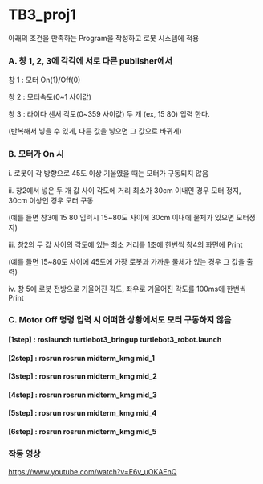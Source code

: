 # TB3_proj1

 아래의 조건을 만족하는 Program을 작성하고 로봇 시스템에 적용

### A.	창 1, 2, 3에 각각에 서로 다른 publisher에서


창 1 : 모터 On(1)/Off(0)

창 2 : 모터속도(0~1 사이값)

창 3 : 라이다 센서 각도(0~359 사이값) 두 개  (ex, 15 80) 입력 한다.

(반복해서 넣을 수 있게, 다른 값을 넣으면 그 값으로 바뀌게)


### B.	모터가 On 시

i.	로봇이 각 방향으로 45도 이상 기울였을 때는 모터가 구동되지 않음 

ii.	창2에서 넣은 두 개 값 사이 각도에 거리 최소가 30cm 이내인 경우 모터 정지, 30cm 이상인 경우 모터 구동

  (예를 들면 창3에 15 80 입력시 15~80도 사이에 30cm 이내에 물체가 있으면 모터정지)

iii.	창2의 두 값 사이의 각도에 있는 최소 거리를 1초에 한번씩 창4의 화면에 Print

(예를 들면 15~80도 사이에 45도에 가장 로봇과 가까운 물체가 있는 경우 그 값을 출력)

iv.	창 5에 로봇 전방으로 기울어진 각도, 좌우로 기울어진 각도를 100ms에 한번씩 Print


### C.	Motor Off 명령 입력 시 어떠한 상황에서도 모터 구동하지 않음


#### [1step] : roslaunch turtlebot3_bringup turtlebot3_robot.launch
#### [2step] : rosrun rosrun midterm_kmg mid_1
#### [3step] : rosrun rosrun midterm_kmg mid_2
#### [4step] : rosrun rosrun midterm_kmg mid_3
#### [5step] : rosrun rosrun midterm_kmg mid_4
#### [6step] : rosrun rosrun midterm_kmg mid_5

### 작동 영상
https://www.youtube.com/watch?v=E6v_uOKAEnQ

